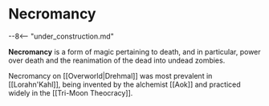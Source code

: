 # Necromancy

--8<-- "under_construction.md"

**Necromancy** is a form of magic pertaining to death, and in particular, power over death and the reanimation of the dead into undead zombies.

Necromancy on [[Overworld|Drehmal]] was most prevalent in [[Lorahn'Kahl]], being invented by the alchemist [[Aok]] and practiced widely in the [[Tri-Moon Theocracy]].
